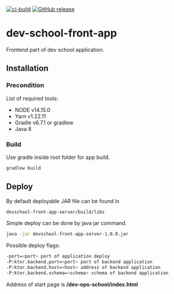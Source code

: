 [![ci-build](https://github.com/to4kin/dev-school-front-app/actions/workflows/ci-build.yml/badge.svg?branch=main)](https://github.com/to4kin/dev-school-front-app/actions/workflows/ci-build.yml)
[![GitHub release](https://img.shields.io/github/release/to4kin/dev-school-front-app.svg)](https://GitHub.com/to4kin/dev-school-front-app/releases/)

# dev-school-front-app
Frontend part of dev school application.

## Installation
### Precondition
List of required tools:

* NODE v14.15.0
* Yarn v1.22.11
* Gradle v6.7.1 or gradlew
* Java 8

### Build

Use gradle inside root folder for app build.

```bash
gradlew build
```

## Deploy

By default deployable JAR file can be found in
```bash
devschool-front-app-server/build/libs
```

Simple deploy can be done by java jar command.
```bash
java -jar devschool-front-app-server-1.0.0.jar
```

Possible deploy flags:
```bash
-port=<port> port of application deploy
-P:ktor.backend.port=<port> port of backend application
-P:ktor.backend.host=<host> address of backend application     
-P:ktor.backend.schema=<schema> schema of backend application   
```

Address of start page is <b>/dev-ops-school/index.html</b>
